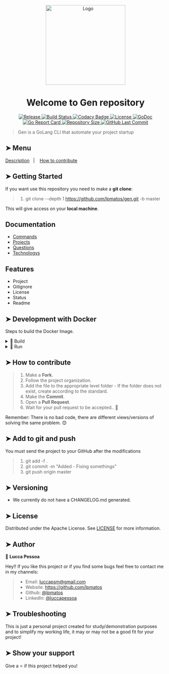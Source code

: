 <p align="center">
  <img alt="Logo" src="https://github.com/lpmatos/gen/blob/master/assets/Logo.png" width="250px" float="center"/>
</p>

<h1 align="center">Welcome to Gen repository</h1>

<p align="center">
  <a href="https://github.com/lpmatos/gen/releases">
    <img alt="Release" src="https://img.shields.io/github/tag/lpmatos/gen.svg?label=latest">
  </a>
  <a href="https://travis-ci.com/lpmatos/gen">
    <img alt="Build Status" src="https://travis-ci.com/lpmatos/gen.svg?branch=master">
  </a>
  <a href="https://www.codacy.com/manual/lpmatos/gen/dashboard?utm_source=github.com&amp;utm_medium=referral&amp;utm_content=lpmatos/gen&amp;utm_campaign=Badge_Grade">
    <img alt="Codacy Badge" src="https://app.codacy.com/project/badge/Grade/33544dd8a7f7408a93220542445f429e">
  </a>
  <a href="https://github.com/lpmatos/gen/blob/master/LICENSE">
    <img alt="License" src="https://img.shields.io/badge/License-Apache%202.0-blue.svg">
  </a>
  <a href="http://pkg.go.dev/github.com/lpmatos/gen">
    <img alt="GoDoc" src="https://img.shields.io/badge/pkg.go.dev-doc-blue">
  </a>
  <a href="https://goreportcard.com/report/github.com/lpmatos/gen">
    <img alt="Go Report Card" src="https://goreportcard.com/badge/github.com/lpmatos/gen">
  </a>
  <a href="https://github.com/lpmatos/gen">
    <img alt="Repository Size" src="https://img.shields.io/github/repo-size/lpmatos/gen">
  </a>
  <a href="https://github.com/lpmatos/gen/commits/master">
    <img alt="GitHub Last Commit" src="https://img.shields.io/github/last-commit/lpmatos/gen">
  </a>
</p>

>
> Gen is a GoLang CLI that automate your project startup
>

## ➤ Menu

<p align="left">
  <a href="#description">Description</a>&nbsp;&nbsp;&nbsp;|&nbsp;&nbsp;&nbsp;
  <a href="#how-to-contribute">How to contribute</a>
</p>

## ➤ Getting Started

If you want use this repository you need to make a **git clone**:

>
> 1. git clone --depth 1 https://github.com/lpmatos/gen.git -b master
>

This will give access on your **local machine**.

## Documentation

* [Commands](./docs/Commands.md)
* [Projects](./docs/Projects.md)
* [Questions](./docs/Questions.md)
* [Technologys](./docs/Technologys.md)

## Features

* Project
* Gitignore
* License
* Status
* Readme

## ➤ Development with Docker

Steps to build the Docker Image.

<details><summary>🐋 Build</summary>
<p>

Docker commands to build your image:

```bash
docker image build -t <IMAGE_NAME> -f <PATH_DOCKERFILE> <PATH_CONTEXT_DOCKERFILE>
docker image build -t <IMAGE_NAME> . (This context)
```
</p>
</details>

<details><summary>🐋 Run</summary>
<p>
Docker commands to run a container with yout image:

* **Linux** running:

```bash
docker container run -d -p <LOCAL_PORT:CONTAINER_PORT> <IMAGE_NAME> <COMMAND>
docker container run -it --rm --name <CONTAINER_NAME> -p <LOCAL_PORT:CONTAINER_PORT> <IMAGE_NAME> <COMMAND>
```

* **Windows** running:

```bash
winpty docker.exe container run -it --rm <IMAGE_NAME> <COMMAND>
```
</p>
</details>

## ➤ How to contribute

>
> 1. Make a **Fork**.
> 2. Follow the project organization.
> 3. Add the file to the appropriate level folder - If the folder does not exist, create according to the standard.
> 4. Make the **Commit**.
> 5. Open a **Pull Request**.
> 6. Wait for your pull request to be accepted.. 🚀
>

Remember: There is no bad code, there are different views/versions of solving the same problem. 😊

## ➤ Add to git and push

You must send the project to your GitHub after the modifications

>
> 1. git add -f .
> 2. git commit -m "Added - Fixing somethings"
> 3. git push origin master
>

## ➤ Versioning

- We currently do not have a CHANGELOG.md generated.

## ➤ License

Distributed under the Apache License. See [LICENSE](LICENSE) for more information.

## ➤ Author

👤 **Lucca Pessoa**

Hey!! If you like this project or if you find some bugs feel free to contact me in my channels:

> 
> * Email: luccapsm@gmail.com
> * Website: https://github.com/lpmatos
> * Github: [@lpmatos](https://github.com/lpmatos)
> * LinkedIn: [@luccapessoa](https://www.linkedin.com/in/luccapessoa/)
> 

## ➤ Troubleshooting

This is just a personal project created for study/demonstration purposes and to simplify my working life, it may or may not be a good fit for your project!

## ➤ Show your support

Give a ⭐️ if this project helped you!
